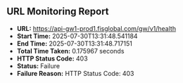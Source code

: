 ## URL Monitoring Report

- **URL:** https://api-gw1-prod1.fisglobal.com/gw/v1/health
- **Start Time:** 2025-07-30T13:31:48.541184
- **End Time:** 2025-07-30T13:31:48.717151
- **Total Time Taken:** 0.175967 seconds
- **HTTP Status Code:** 403
- **Status:** Failure
- **Failure Reason:** HTTP Status Code: 403
